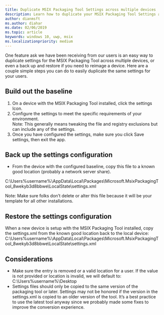 ```yaml
---
title: Duplicate MSIX Packaging Tool Settings across multiple devices
description: Learn how to duplicate your MSIX Packaging Tool Settings across multiple devices 
author: dianmsft
ms.author: diahar
ms.date: 02/06/2019
ms.topic: article
keywords: windows 10, uwp, msix
ms.localizationpriority: medium
---
```


One feature ask we have been receiving from our users is an easy way to duplicate settings for the MSIX Packaging Tool across multiple devices, or even a back up and restore if you need to reimage a device. 
Here are a couple simple steps you can do to easily duplicate the same settings for your users. 
 
## Build out the baseline 
1. On a device with the MSIX Packaging Tool installed, click the settings Icon. 
2. Configure the settings to meet the specific requirements of your environment.   
Note: This generally means tweaking the file and registry exclusions but can include any of the settings.  
3. Once you have configured the settings, make sure you click Save settings, then exit the app.  
 
## Back up the settings configuration
- From the device with the configured baseline, copy this file to a known good location (probably a network server share). 

C:\Users\%username%\AppData\Local\Packages\Microsoft.MsixPackagingTool_8wekyb3d8bbwe\LocalState\settings.xml  

Note: Make sure folks don’t delete or alter this file because it will be your template for all other installations. 
 
## Restore the settings configuration
When a new device is setup with the MSIX Packaging Tool installed, copy the settings.xml from the known good location back to the local device: C:\Users\%username%\AppData\Local\Packages\Microsoft.MsixPackagingTool_8wekyb3d8bbwe\LocalState\settings.xml 
 
## Considerations 
- Make sure the <DefaultSaveLocation> entry is removed or a valid location for a user.  If the value is not provided or location is invalid, we will default to:  C:\Users\%username%\Desktop 
- Settings files should only be copied to the same version of the packaging tool or later.  Settings may not be honored if the version in the settings.xml is copied to an older version of the tool.  It’s a best practice to use the latest tool anyway since we probably made some fixes to improve the conversion experience.  
